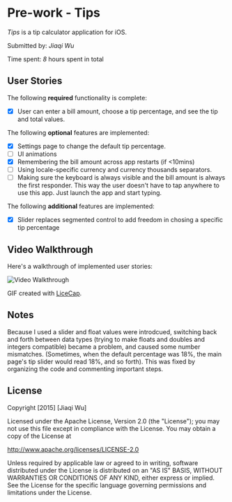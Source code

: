 # Pre-work - Tips

*Tips* is a tip calculator application for iOS.

Submitted by: *Jiaqi Wu*

Time spent: *8* hours spent in total

## User Stories

The following **required** functionality is complete:
* [X] User can enter a bill amount, choose a tip percentage, and see the tip and total values.

The following **optional** features are implemented:
* [X] Settings page to change the default tip percentage.
* [ ] UI animations
* [X] Remembering the bill amount across app restarts (if <10mins)
* [ ] Using locale-specific currency and currency thousands separators.
* [ ] Making sure the keyboard is always visible and the bill amount is always the first responder. This way the user doesn't have to tap anywhere to use this app. Just launch the app and start typing.

The following **additional** features are implemented:

- [X] Slider replaces segmented control to add freedom in chosing a specific tip percentage

## Video Walkthrough 

Here's a walkthrough of implemented user stories:

<img src='http://i.imgur.com/eJ4c7Ik.gif' title='Video Walkthrough' width='' alt='Video Walkthrough' />

GIF created with [LiceCap](http://www.cockos.com/licecap/).

## Notes

Because I used a slider and float values were introdcued, switching back and forth between data types (trying to make floats and doubles and integers compatible) became a problem, and caused some number mismatches. (Sometimes, when the default percentage was 18%, the main page's tip slider would read 18%, and so forth). This was fixed by organizing the code and commenting important steps. 

## License

Copyright [2015] [Jiaqi Wu]

Licensed under the Apache License, Version 2.0 (the "License");
you may not use this file except in compliance with the License.
You may obtain a copy of the License at

http://www.apache.org/licenses/LICENSE-2.0

Unless required by applicable law or agreed to in writing, software
distributed under the License is distributed on an "AS IS" BASIS,
WITHOUT WARRANTIES OR CONDITIONS OF ANY KIND, either express or implied.
See the License for the specific language governing permissions and
limitations under the License.
